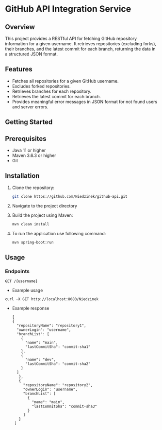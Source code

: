 # GitHub API Integration Service

## Overview

This project provides a RESTful API for fetching GitHub repository information for a given username. It retrieves repositories (excluding forks), their branches, and the latest commit for each branch, returning the data in a structured JSON format.

## Features

- Fetches all repositories for a given GitHub username.
- Excludes forked repositories.
- Retrieves branches for each repository.
- Retrieves the latest commit for each branch.
- Provides meaningful error messages in JSON format for not found users and server errors.

## Getting Started

## Prerequisites

- Java 11 or higher
- Maven 3.6.3 or higher
- Git

## Installation

1. Clone the repository:
   ```bash
   git clone https://github.com/Niedzinek/github-api.git
   ```

2. Navigate to the project directory

3. Build the project using Maven:
   ```bash
   mvn clean install
   ```

4. To run the application use following command:

   ```bash
   mvn spring-boot:run
   ```

## Usage

### Endpoints

```
GET /{username}
```

- Example usage

```
curl -X GET http://localhost:8080/Niedzinek
```

- Example response

  ```
  [
  {
    "repositoryName": "repository1",
    "ownerLogin": "username",
    "branchList": [
      {
        "name": "main",
        "lastCommitSha": "commit-sha1"
      },
      {
        "name": "dev",
        "lastCommitSha": "commit-sha2"
      }
    ]
     },
     {
       "repositoryName": "repository2",
       "ownerLogin": "username",
       "branchList": [
         {
           "name": "main",
           "lastCommitSha": "commit-sha3"
         }
       ]
     }
   ]

  ```



